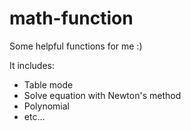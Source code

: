 # math-function

Some helpful functions for me :)

It includes:
 + Table mode
 + Solve equation with Newton's method
 + Polynomial
 + etc...
